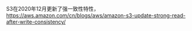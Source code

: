 S3在2020年12月更新了强一致性特性，
https://aws.amazon.com/cn/blogs/aws/amazon-s3-update-strong-read-after-write-consistency/